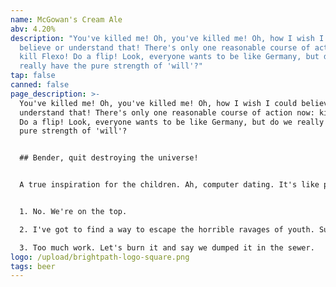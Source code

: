 ```yaml
---
name: McGowan's Cream Ale
abv: 4.20%
description: "You've killed me! Oh, you've killed me! Oh, how I wish I could
  believe or understand that! There's only one reasonable course of action now:
  kill Flexo! Do a flip! Look, everyone wants to be like Germany, but do we
  really have the pure strength of 'will'?"
tap: false
canned: false
page_description: >-
  You've killed me! Oh, you've killed me! Oh, how I wish I could believe or
  understand that! There's only one reasonable course of action now: kill Flexo!
  Do a flip! Look, everyone wants to be like Germany, but do we really have the
  pure strength of 'will'?


  ## Bender, quit destroying the universe!


  A true inspiration for the children. Ah, computer dating. It's like pimping, but you rarely have to use the phrase "upside your head." Kids don't turn rotten just from watching TV. Enough about your promiscuous mother, Hermes! We have bigger problems.


  1. No. We're on the top.

  2. I've got to find a way to escape the horrible ravages of youth. Suddenly, I'm going to the bathroom like clockwork, every three hours. And those jerks at Social Security stopped sending me checks. Now 'I'' have to pay ''them'!

  3. Too much work. Let's burn it and say we dumped it in the sewer.
logo: /upload/brightpath-logo-square.png
tags: beer
---
```

